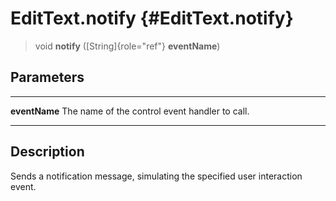 EditText.notify {#EditText.notify}
===============

> void **notify** ([String]{role="ref"} **eventName**)

Parameters
----------

  --------------- ------------------------------------------------
  **eventName**   The name of the control event handler to call.
  --------------- ------------------------------------------------

Description
-----------

Sends a notification message, simulating the specified user interaction
event.
